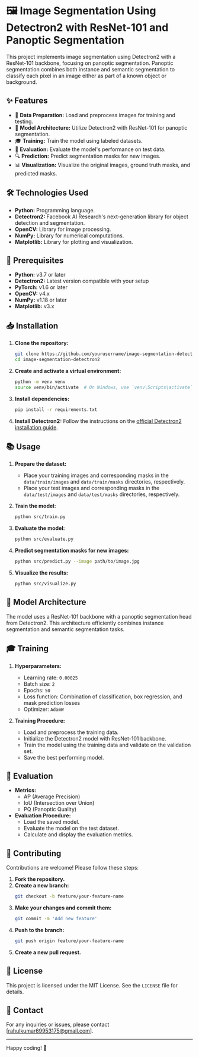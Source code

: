 # 🖼️ Image Segmentation Using Detectron2 with ResNet-101 and Panoptic Segmentation

This project implements image segmentation using Detectron2 with a ResNet-101 backbone, focusing on panoptic segmentation. Panoptic segmentation combines both instance and semantic segmentation to classify each pixel in an image either as part of a known object or background.

## ✨ Features

- 📝 **Data Preparation:** Load and preprocess images for training and testing.
- 🧠 **Model Architecture:** Utilize Detectron2 with ResNet-101 for panoptic segmentation.
- 🎓 **Training:** Train the model using labeled datasets.
- 🧪 **Evaluation:** Evaluate the model's performance on test data.
- 🔍 **Prediction:** Predict segmentation masks for new images.
- 📊 **Visualization:** Visualize the original images, ground truth masks, and predicted masks.

## 🛠️ Technologies Used

- **Python:** Programming language.
- **Detectron2:** Facebook AI Research's next-generation library for object detection and segmentation.
- **OpenCV:** Library for image processing.
- **NumPy:** Library for numerical computations.
- **Matplotlib:** Library for plotting and visualization.

## 🚀 Prerequisites

- **Python:** v3.7 or later
- **Detectron2:** Latest version compatible with your setup
- **PyTorch:** v1.6 or later
- **OpenCV:** v4.x
- **NumPy:** v1.18 or later
- **Matplotlib:** v3.x

## 📥 Installation

1. **Clone the repository:**
   ```bash
   git clone https://github.com/yourusername/image-segmentation-detectron2.git
   cd image-segmentation-detectron2
   ```

2. **Create and activate a virtual environment:**
   ```bash
   python -m venv venv
   source venv/bin/activate  # On Windows, use `venv\Scripts\activate`
   ```

3. **Install dependencies:**
   ```bash
   pip install -r requirements.txt
   ```

4. **Install Detectron2:**
   Follow the instructions on the [official Detectron2 installation guide](https://detectron2.readthedocs.io/en/latest/tutorials/install.html).

## 📚 Usage

1. **Prepare the dataset:**
   - Place your training images and corresponding masks in the `data/train/images` and `data/train/masks` directories, respectively.
   - Place your test images and corresponding masks in the `data/test/images` and `data/test/masks` directories, respectively.

2. **Train the model:**
   ```bash
   python src/train.py
   ```

3. **Evaluate the model:**
   ```bash
   python src/evaluate.py
   ```

4. **Predict segmentation masks for new images:**
   ```bash
   python src/predict.py --image path/to/image.jpg
   ```

5. **Visualize the results:**
   ```bash
   python src/visualize.py
   ```

## 🧠 Model Architecture

The model uses a ResNet-101 backbone with a panoptic segmentation head from Detectron2. This architecture efficiently combines instance segmentation and semantic segmentation tasks.

## 🎓 Training

1. **Hyperparameters:**
   - Learning rate: `0.00025`
   - Batch size: `2`
   - Epochs: `50`
   - Loss function: Combination of classification, box regression, and mask prediction losses
   - Optimizer: `AdamW`

2. **Training Procedure:**
   - Load and preprocess the training data.
   - Initialize the Detectron2 model with ResNet-101 backbone.
   - Train the model using the training data and validate on the validation set.
   - Save the best performing model.

## 🧪 Evaluation

- **Metrics:**
  - AP (Average Precision)
  - IoU (Intersection over Union)
  - PQ (Panoptic Quality)
- **Evaluation Procedure:**
  - Load the saved model.
  - Evaluate the model on the test dataset.
  - Calculate and display the evaluation metrics.

## 🤝 Contributing

Contributions are welcome! Please follow these steps:

1. **Fork the repository.**
2. **Create a new branch:**
   ```bash
   git checkout -b feature/your-feature-name
   ```
3. **Make your changes and commit them:**
   ```bash
   git commit -m 'Add new feature'
   ```
4. **Push to the branch:**
   ```bash
   git push origin feature/your-feature-name
   ```
5. **Create a new pull request.**

## 📄 License

This project is licensed under the MIT License. See the `LICENSE` file for details.

## 📧 Contact

For any inquiries or issues, please contact [rahulkumar69953175@gmail.com].

---

Happy coding! 🚀
